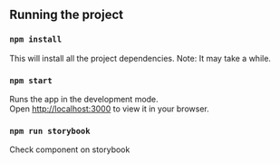 ## Running the project

### `npm install`
This will install all the  project dependencies. Note: It may take a while.

### `npm start`

Runs the app in the development mode.\
Open [http://localhost:3000](http://localhost:3000) to view it in your browser.


### `npm run storybook`

Check component on storybook


